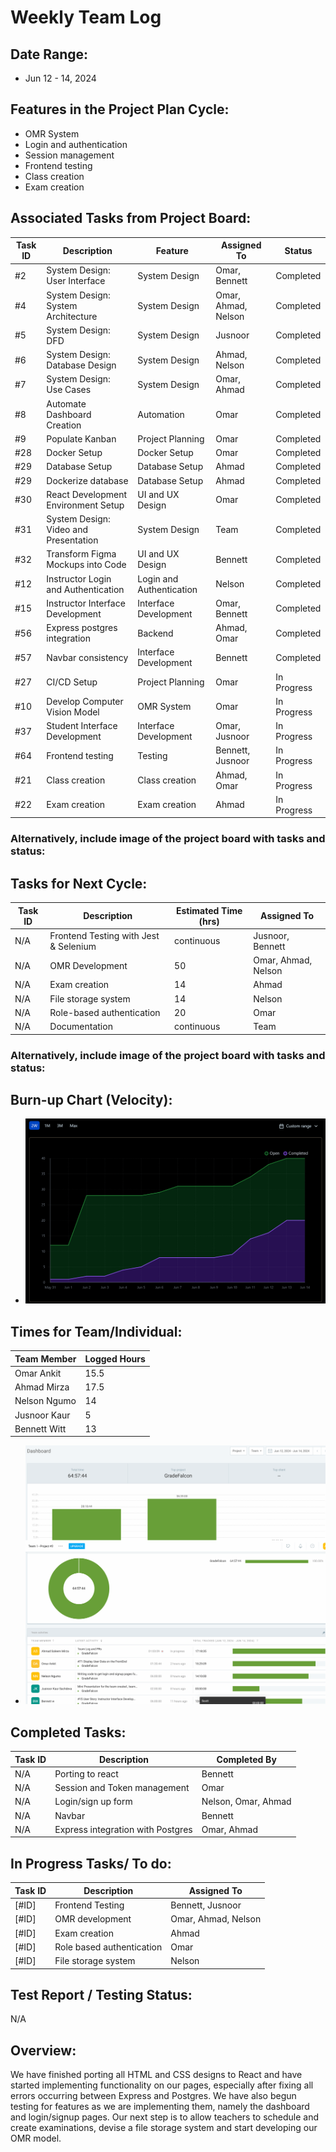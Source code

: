 # Weekly Team Log


## Date Range:

- Jun 12 - 14, 2024

## Features in the Project Plan Cycle:

- OMR System
- Login and authentication
- Session management
- Frontend testing
- Class creation
- Exam creation

## Associated Tasks from Project Board:
| Task ID | Description | Feature | Assigned To | Status |
|---------|-------------|---------|-------------|--------|
| #2 | System Design: User Interface | System Design | Omar, Bennett | Completed |
| #4 | System Design: System Architecture | System Design | Omar, Ahmad, Nelson | Completed |
| #5 | System Design: DFD | System Design | Jusnoor | Completed |
| #6 | System Design: Database Design | System Design | Ahmad, Nelson | Completed |
| #7 | System Design: Use Cases | System Design | Omar, Ahmad | Completed |
| #8 | Automate Dashboard Creation | Automation | Omar | Completed |
| #9 | Populate Kanban | Project Planning | Omar | Completed |
| #28 | Docker Setup | Docker Setup | Omar | Completed |
| #29 | Database Setup | Database Setup | Ahmad | Completed |
| #29 | Dockerize database | Database Setup | Ahmad | Completed |
| #30 | React Development Environment Setup | UI and UX Design | Omar | Completed |
| #31 | System Design: Video and Presentation | System Design | Team | Completed |
| #32 | Transform Figma Mockups into Code | UI and UX Design | Bennett | Completed |
| #12 | Instructor Login and Authentication | Login and Authentication | Nelson | Completed |
| #15 | Instructor Interface Development | Interface Development | Omar, Bennett | Completed |
| #56 | Express postgres integration | Backend | Ahmad, Omar | Completed |
| #57 | Navbar consistency | Interface Development | Bennett | Completed |
| #27 | CI/CD Setup | Project Planning | Omar | In Progress |
| #10 | Develop Computer Vision Model | OMR System | Omar | In Progress |
| #37 | Student Interface Development | Interface Development | Omar, Jusnoor | In Progress |
| #64 | Frontend testing | Testing | Bennett, Jusnoor | In Progress |
| #21 | Class creation | Class creation | Ahmad, Omar| In Progress |
| #22 | Exam creation | Exam creation |Ahmad | In Progress |

### Alternatively, include image of the project board with tasks and status:

## Tasks for Next Cycle:

| Task ID | Description        | Estimated Time (hrs) | Assigned To |
| ------- | ------------------ | -------------------- | ----------- |
| N/A   | Frontend Testing with Jest & Selenium | continuous    | Jusnoor, Bennett |
| N/A   | OMR Development | 50     | Omar, Ahmad, Nelson  |
| N/A   | Exam creation | 14    |Ahmad  |
| N/A   | File storage system | 14   |Nelson  |
| N/A   | Role-based authentication| 20   |Omar  |
| N/A   | Documentation | continuous   |Team  |

### Alternatively, include image of the project board with tasks and status:

## Burn-up Chart (Velocity):

- ![docs/weekly logs/Burn Up Charts/[Burn Up Chart Image]](../BurnUpCharts/BurnUpChart5.png)

## Times for Team/Individual:

| Team Member | Logged Hours |
| ----------- | ------------ |
| Omar Ankit      | 15.5      |
| Ahmad Mirza      | 17.5      |
| Nelson Ngumo      | 14      |
| Jusnoor Kaur      | 5      |
| Bennett Witt      | 13      |

- ![docs/weekly logs/Clockify/[Time Tracking Image]](../Clockify/Time5.png)

## Completed Tasks:

| Task ID | Description        | Completed By |
| ------- | ------------------ | ------------ |
| N/A   | Porting to react | Bennett   |
| N/A   | Session and Token management | Omar  |
| N/A   | Login/sign up form | Nelson, Omar, Ahmad  |
| N/A   | Navbar | Bennett  |
| N/A   | Express integration with Postgres| Omar, Ahmad  |

## In Progress Tasks/ To do:

| Task ID | Description        | Assigned To |
| ------- | ------------------ | ----------- |
| [#ID]   | Frontend Testing | Bennett, Jusnoor |
| [#ID]   | OMR development | Omar, Ahmad, Nelson |
| [#ID]   | Exam creation | Ahmad |
| [#ID]   | Role based authentication | Omar |
| [#ID]   | File storage system | Nelson |

## Test Report / Testing Status:

N/A

## Overview:
 
We have finished porting all HTML and CSS designs to React and have started implementing functionality on our pages, especially after fixing all errors occurring between Express and Postgres. We have also begun testing for features as we are implementing them, namely the dashboard and login/signup pages. Our next step is to allow teachers to schedule and create examinations, devise a file storage system and start developing our OMR model.